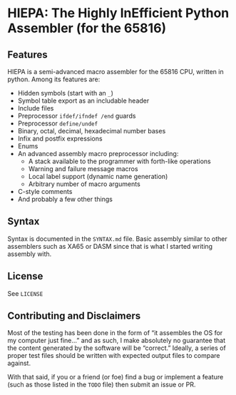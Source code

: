# HIEPA: The Highly InEfficient Python Assembler (for the 65816)

## Features

HIEPA is a semi-advanced macro assembler for the 65816 CPU, written in python. Among its features are:

* Hidden symbols (start with an `_`)
* Symbol table export as an includable header
* Include files
* Preprocessor `ifdef/ifndef /end` guards
* Preprocessor `define/undef`
* Binary, octal, decimal, hexadecimal number bases
* Infix and postfix expressions
* Enums
* An advanced assembly macro preprocessor including:
  - A stack available to the programmer with forth-like operations
  - Warning and failure message macros
  - Local label support (dynamic name generation)
  - Arbitrary number of macro arguments
* C-style comments
* And probably a few other things

## Syntax

Syntax is documented in the `SYNTAX.md` file. Basic assembly similar to other assemblers such as XA65 or DASM since that is what I started writing assembly with.

## License

See `LICENSE`

## Contributing and Disclaimers

Most of the testing has been done in the form of “it assembles the OS for my computer just fine…” and as such, I make absolutely no guarantee that the content generated by the software will be “correct.” Ideally, a series of proper test files should be written with expected output files to compare against. 

With that said, if you or a friend (or foe) find a bug or implement a feature (such as those listed in the `TODO` file) then submit an issue or PR.

